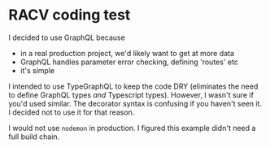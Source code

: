 # RACV coding test




I decided to use GraphQL because
 - in a real production project, we'd likely want to get at more data
 - GraphQL handles parameter error checking, defining 'routes' etc
 - it's simple
 
I intended to use TypeGraphQL to keep the code DRY (eliminates the need to define GraphQL types 
_and_ Typescript types). However, I wasn't sure if you'd used similar. The decorator syntax 
is confusing if you haven't seen it. I decided not to use it for that reason.

I would not use `nodemon` in production. I figured this example didn't need a full build chain.

